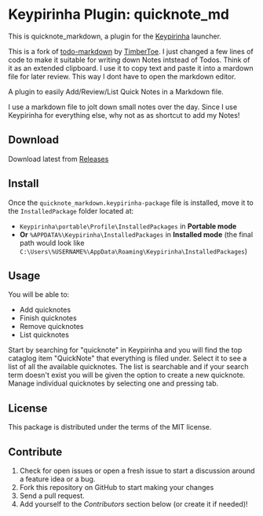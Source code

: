 # Keypirinha Plugin: quicknote_md

This is quicknote_markdown, a plugin for the [Keypirinha](http://keypirinha.com) launcher.

This is a fork of [todo-markdown](https://github.com/TimberToe/keypirinha-todo-markdown) by [TimberToe](https://github.com/TimberToe/). I just changed a few lines of code to make it suitable for writing down Notes intstead of Todos. Think of it as an extended clipboard. I use it to copy text and paste it into a mardown file for later review. This way I dont have to open the markdown editor.

A plugin to easily Add/Review/List Quick Notes in a Markdown file.

I use a markdown file to jolt down small notes over the day.
Since I use Keypirinha for everything else, why not as as shortcut to add my Notes!

## Download

Download latest from [Releases](https://github.com/brutalbeatdown/keypirinha-quicknote-markdown/releases)


## Install

Once the `quicknote_markdown.keypirinha-package` file is installed,
move it to the `InstalledPackage` folder located at:

* `Keypirinha\portable\Profile\InstalledPackages` in **Portable mode**
* **Or** `%APPDATA%\Keypirinha\InstalledPackages` in **Installed mode** (the
  final path would look like
  `C:\Users\%USERNAME%\AppData\Roaming\Keypirinha\InstalledPackages`)


## Usage

You will be able to:
 - Add quicknotes
 - Finish quicknotes
 - Remove quicknotes
 - List quicknotes

Start by searching for "quicknote" in Keypirinha and you will find the top cataglog item "QuickNote" that everything is filed under. 
Select it to see a list of all the available quicknotes. The list is searchable and if your search term doesn't exist you will be given the option to create a new quicknote. Manage individual quicknotes by selecting one and pressing tab.

## License
This package is distributed under the terms of the MIT license.


## Contribute
1. Check for open issues or open a fresh issue to start a discussion around a
   feature idea or a bug.
2. Fork this repository on GitHub to start making your changes
3. Send a pull request.
4. Add yourself to the *Contributors* section below (or create it if needed)!
